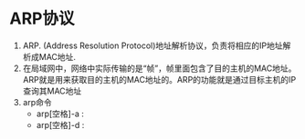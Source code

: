 # ARP协议
1. ARP. (Address Resolution Protocol)地址解析协议，负责将相应的IP地址解析成MAC地址.
2. 在局域网中，网络中实际传输的是“帧”，帧里面包含了目的主机的MAC地址。ARP就是用来获取目的主机的MAC地址的。ARP的功能就是通过目标主机的IP查询其MAC地址
3. arp命令
   * arp[空格]-a :
   * arp[空格]-d :
